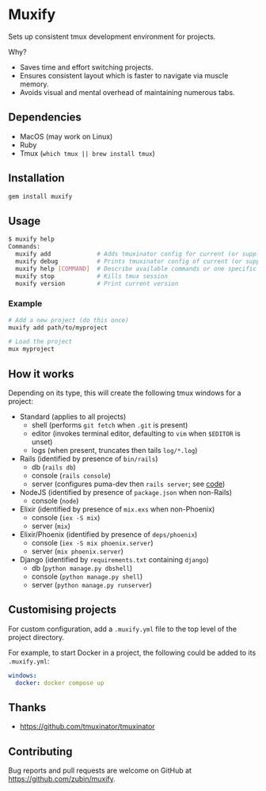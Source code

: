 # Muxify

Sets up consistent tmux development environment for projects.

Why?

- Saves time and effort switching projects.
- Ensures consistent layout which is faster to navigate via muscle memory.
- Avoids visual and mental overhead of maintaining numerous tabs.

## Dependencies

- MacOS (may work on Linux)
- Ruby
- Tmux (`which tmux || brew install tmux`)

## Installation

```sh
gem install muxify
```

## Usage

```sh
$ muxify help
Commands:
  muxify add             # Adds tmuxinator config for current (or supplied) path
  muxify debug           # Prints tmuxinator config of current (or supplied) path to stdout
  muxify help [COMMAND]  # Describe available commands or one specific command
  muxify stop            # Kills tmux session
  muxify version         # Print current version
```

### Example

```sh
# Add a new project (do this once)
muxify add path/to/myproject

# Load the project
mux myproject
```

## How it works

Depending on its type, this will create the following tmux windows for a project:

- Standard (applies to all projects)
  - shell (performs `git fetch` when `.git` is present)
  - editor (invokes terminal editor, defaulting to `vim` when `$EDITOR` is unset)
  - logs (when present, truncates then tails `log/*.log`)
- Rails (identified by presence of `bin/rails`)
  - db (`rails db`)
  - console (`rails console`)
  - server (configures puma-dev then `rails server`; see [code](./bin/rails_server_with_puma_dev))
- NodeJS (identified by presence of `package.json` when non-Rails)
  - console (`node`)
- Elixir (identified by presence of `mix.exs` when non-Phoenix)
  - console (`iex -S mix`)
  - server (`mix`)
- Elixir/Phoenix (identified by presence of `deps/phoenix`)
  - console (`iex -S mix phoenix.server`)
  - server (`mix phoenix.server`)
- Django (identified by `requirements.txt` containing `django`)
  - db (`python manage.py dbshell`)
  - console (`python manage.py shell`)
  - server (`python manage.py runserver`)

## Customising projects

For custom configuration, add a `.muxify.yml` file to the top level of the project directory.

For example, to start Docker in a project, the following could be added to its `.muxify.yml`:

```yaml
windows:
  docker: docker compose up
```

## Thanks

- https://github.com/tmuxinator/tmuxinator

## Contributing

Bug reports and pull requests are welcome on GitHub at https://github.com/zubin/muxify.

